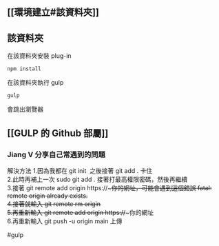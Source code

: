 ## [[環境建立#該資料夾]]
## 該資料夾
在該資料夾安裝 plug-in
```
npm install
```

在該資料夾執行 gulp 
```
gulp
```

會跳出瀏覽器
## [[GULP 的 Github 部屬]]

### Jiang V 分享自己常遇到的問題

解決方法
1.因為我都在 git init  之後接著 git add . 卡住  
2.此時再補上一次 sudo git add . 接著打最高權限密碼，然後再繼續  
3.接著 git remote add origin https://~~~~~你的網址，可能會遇到這個錯誤 fatal: remote origin already exists.  
4.接著就輸入 git remote rm origin  
5.再重新輸入 git remote add origin https://~~~~~你的網址  
6.再重新輸入 git push -u origin main 上傳

#gulp